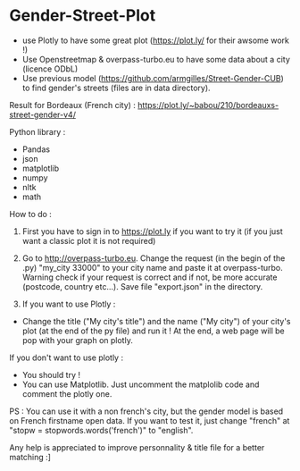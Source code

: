 Gender-Street-Plot
==================

- use Plotly to have some great plot (https://plot.ly/ for their awsome work !)
- Use Openstreetmap & overpass-turbo.eu to have some data about a city (licence ODbL)
- Use previous model (https://github.com/armgilles/Street-Gender-CUB) to find gender's streets (files are in data directory).

Result for Bordeaux (French city) : https://plot.ly/~babou/210/bordeauxs-street-gender-v4/

Python library :
 - Pandas
 - json
 - matplotlib
 - numpy
 - nltk
 - math

How to do :

1) First you have to sign in to https://plot.ly if you want to try it (if you just want a classic plot it is not required)

2) Go to http://overpass-turbo.eu. Change the request (in the begin of the .py) "my_city 33000" to your city name and paste it  at overpass-turbo. Warning check if your request is correct and if not, be more accurate (postcode, country etc...). Save file "export.json" in the directory.

3) If you want to use Plotly :
  - Change the title ("My city's title") and the name ("My city") of your city's plot (at the end of the py file) and run it ! At the end, a web page will be pop with your graph on plotly.
  
   If you don't want to use plotly :
  - You should try !
  - You can use Matplotlib. Just uncomment the matplolib code and comment the plotly one.


PS : You can use it with a non french's city, but the gender model is based on French firstname open data. If you want to test it, just change "french" at "stopw = stopwords.words('french')" to "english".

Any help is appreciated to improve personnality & title file for a better matching :]



